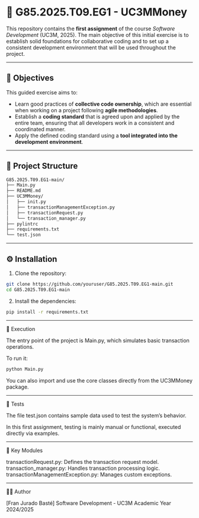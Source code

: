 # 📘 G85.2025.T09.EG1 - UC3MMoney

This repository contains the **first assignment** of the course _Software Development_ (UC3M, 2025). The main objective of this initial exercise is to establish solid foundations for collaborative coding and to set up a consistent development environment that will be used throughout the project.

---

## 🎯 Objectives

This guided exercise aims to:

- Learn good practices of **collective code ownership**, which are essential when working on a project following **agile methodologies**.
- Establish a **coding standard** that is agreed upon and applied by the entire team, ensuring that all developers work in a consistent and coordinated manner.
- Apply the defined coding standard using a **tool integrated into the development environment**.

---

## 📁 Project Structure
```bash
G85.2025.T09.EG1-main/
├── Main.py
├── README.md
├── UC3MMoney/
│   ├── init.py
│   ├── transactionManagementException.py
│   ├── transactionRequest.py
│   └── transaction_manager.py
├── pylintrc
├── requirements.txt
└── test.json
```
---

## ⚙️ Installation

1. Clone the repository:
```bash
git clone https://github.com/youruser/G85.2025.T09.EG1-main.git
cd G85.2025.T09.EG1-main
```
2.	Install the dependencies:
```bash
pip install -r requirements.txt
```
---
🚀 Execution

The entry point of the project is Main.py, which simulates basic transaction operations.

To run it:
```bash
python Main.py
```

You can also import and use the core classes directly from the UC3MMoney package.

---

🧪 Tests

The file test.json contains sample data used to test the system’s behavior.

In this first assignment, testing is mainly manual or functional, executed directly via examples.

---
🧰 Key Modules

transactionRequest.py: Defines the transaction request model.
transaction_manager.py: Handles transaction processing logic.
transactionManagementException.py: Manages custom exceptions.

---

👨‍💻 Author

[Fran Jurado Basté]
Software Development - UC3M
Academic Year 2024/2025









